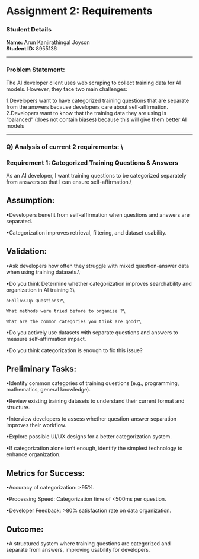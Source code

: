 # Assignment 2: Requirements

### Student Details

**Name:** Arun Kanjirathingal Joyson  
**Student ID:** 8955136

---

### Problem Statement:

The AI developer client uses web scraping to collect training data for AI models. However, they face two main challenges:

1.Developers want to have categorized training questions that are separate from the answers because developers care about self-affirmation.\
2.Developers want to know that the training data they are using is “balanced” (does not contain biases) because this will give them better AI models

---
### Q) Analysis of current 2 requirements: \

### Requirement 1: Categorized Training Questions & Answers

As an AI developer, I want training questions to be categorized separately from answers so that I can ensure self-affirmation.\

## Assumption:

•Developers benefit from self-affirmation when questions and answers are separated.

•Categorization improves retrieval, filtering, and dataset usability.

## Validation:

•Ask developers how often they struggle with mixed question-answer data when using training datasets.\

•Do you think Determine whether categorization improves searchability and organization in AI training ?\ 

	oFollow-Up Questions?\

	What methods were tried before to organise ?\

	What are the common categories you think are good?\

•Do you  actively use datasets with separate questions and answers to measure self-affirmation impact.

•Do you think categorization is enough to fix this issue?

## Preliminary Tasks:

•Identify common categories of training questions (e.g., programming, mathematics, general knowledge).

•Review existing training datasets to understand their current format and structure.

•Interview developers to assess whether question-answer separation improves their workflow.

•Explore possible UI/UX designs for a better categorization system.

•If categorization alone isn’t enough, identify the simplest technology to enhance organization.

## Metrics for Success:

•Accuracy of categorization: >95%.

•Processing Speed: Categorization time of <500ms per question.

•Developer Feedback: >80% satisfaction rate on data organization.

## Outcome:

•A structured system where training questions are categorized and separate from answers, improving usability for developers.

